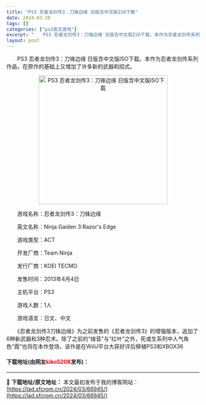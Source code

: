 ```yaml
---
title: "PS3 忍者龙剑传3：刀锋边缘 日版含中文版ISO下载"
date: 2024-03-28
tags: []
categories: ["ps3英文游戏"]
excerpt: "　　PS3 忍者龙剑传3：刀锋边缘 日版含中文版ISO下载。本作为忍者龙剑传系列作品，在原作的基础上又增加了许多新的武器和招式。 　　游戏名称：忍者龙剑传3：刀锋边缘 　　英文名称：Ninja Gaiden 3:Razor&#039;s Edge 　　游戏类型：ACT 　　开发厂商：Team Ninj&hellip;"
layout: post
---
```


 <p>　　PS3 忍者龙剑传3：刀锋边缘 日版含中文版ISO下载。本作为忍者龙剑传系列作品，在原作的基础上又增加了许多新的武器和招式。</p> <p align="center"><img align="" border="0" src="https://lad.sfcrom.cn/wp-content/uploads/2024/03/20240328_66051e1b74a5a.jpg" width="336" alt="PS3 忍者龙剑传3：刀锋边缘 日版含中文版ISO下载" /></p> <p>　　游戏名称：忍者龙剑传3：刀锋边缘</p> <p>　　英文名称：Ninja Gaiden 3:Razor&#39;s Edge</p> <p>　　游戏类型：ACT</p> <p>　　开发厂商：Team Ninja</p> <p>　　发行厂商：KOEI TECMO</p> <p>　　发售时间：2013年4月4日</p> <p>　　主机平台：PS3</p> <p>　　游戏人数：1人</p> <p>　　游戏语言：日文、中文</p> <p>　　《忍者龙剑传3刀锋边缘》为之前发售的《忍者龙剑传3》的增强版本，追加了6种新武器和3种忍术。除了之前的&ldquo;绫音&rdquo;与&ldquo;红叶&rdquo;之外，死或生系列中人气角色&ldquo;霞&rdquo;也将在本作登场，该作是在WiiU平台大获好评后移植PS3和XBOX36</p> <p><h4>下载地址(由网友<font color="red">kiko5208</font>发布)：</h4></p> 

---
📖 **下载地址/原文地址：** 本文最初发布于我的博客网站：[https://lad.sfcrom.cn/2024/03/66945/](https://lad.sfcrom.cn/2024/03/66945/)

